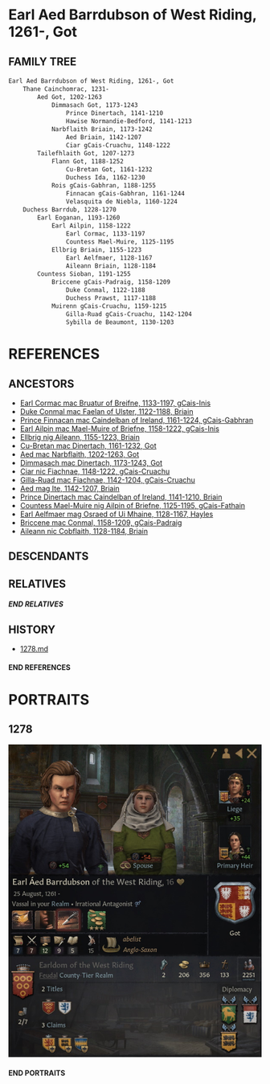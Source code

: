 # Earl Aed Barrdubson of West Riding, 1261-, Got

## FAMILY TREE
```
Earl Aed Barrdubson of West Riding, 1261-, Got 
    Thane Cainchomrac, 1231-     
        Aed Got, 1202-1263
            Dimmasach Got, 1173-1243
                Prince Dinertach, 1141-1210
                Hawise Normandie-Bedford, 1141-1213
            Narbflaith Briain, 1173-1242
                Aed Briain, 1142-1207
                Ciar gCais-Cruachu, 1148-1222
        Tailefhlaith Got, 1207-1273
            Flann Got, 1188-1252
                Cu-Bretan Got, 1161-1232
                Duchess Ida, 1162-1230
            Rois gCais-Gabhran, 1188-1255
                Finnacan gCais-Gabhran, 1161-1244
                Velasquita de Niebla, 1160-1224
    Duchess Barrdub, 1228-1270
        Earl Eoganan, 1193-1260
            Earl Ailpin, 1158-1222
                Earl Cormac, 1133-1197
                Countess Mael-Muire, 1125-1195
            Ellbrig Briain, 1155-1223
                Earl Aelfmaer, 1128-1167
                Aileann Briain, 1128-1184
        Countess Sioban, 1191-1255
            Briccene gCais-Padraig, 1158-1209
                Duke Conmal, 1122-1188
                Duchess Prawst, 1117-1188
            Muirenn gCais-Cruachu, 1159-1215
                Gilla-Ruad gCais-Cruachu, 1142-1204
                Sybilla de Beaumont, 1130-1203 
```

# REFERENCES

## ANCESTORS
* [Earl Cormac mac Bruatur of Breifne, 1133-1197, gCais-Inis](cormac_mac_bruatur_1133.md)
* [Duke Conmal mac Faelan of Ulster, 1122-1188, Briain](conmal_mac_faelan_1122.md)
* [Prince Finnacan mac Caindelban of Ireland, 1161-1224, gCais-Gabhran](finnacan_mac_caindelban_1161.md)
* [Earl Ailpin mac Mael-Muire of Briefne, 1158-1222, gCais-Inis](ailpin_mac_mael-muire_1158.md)
* [Ellbrig nig Aileann, 1155-1223, Briain](ellbrig_nig_aileann_1155.md)
* [Cu-Bretan mac Dinertach, 1161-1232, Got](cu-bretan_mac_dinertach_1161.md)
* [Aed mac Narbflaith, 1202-1263, Got](aed_mac_narbflaith_1202.md)
* [Dimmasach mac Dinertach, 1173-1243, Got](dimmasach_mac_dinertach_1173.md)
* [Ciar nic Fiachnae, 1148-1222, gCais-Cruachu](ciar_nic_fiachnae_1148.md)
* [Gilla-Ruad mac Fiachnae, 1142-1204, gCais-Cruachu](gilla-ruad_mac_fiachnae_1142.md)
* [Aed mag Ite, 1142-1207, Briain](aed_mag_ite_1142.md)
* [Prince Dinertach mac Caindelban of Ireland, 1141-1210, Briain](dinertach_mac_caindelban_1141.md)
* [Countess Mael-Muire nig Ailpin of Briefne, 1125-1195, gCais-Fathain](mael-muire_nig_ailpin_1125.md)
* [Earl Aelfmaer mag Osraed of Ui Mhaine, 1128-1167, Hayles](aelfmaer_mag_osraed_1128.md)
* [Briccene mac Conmal, 1158-1209, gCais-Padraig](briccene_mac_conmal_1158.md)
* [Aileann nic Cobflaith, 1128-1184, Briain](aileann_nic_cobflaith_1128.md)

## DESCENDANTS

## RELATIVES

##### END RELATIVES 
## HISTORY
* [1278.md](../h/1278.md)

#### END REFERENCES

# PORTRAITS

## 1278
![1278](aed_barrdubson_1261/1278.jpg)

#### END PORTRAITS

